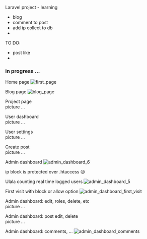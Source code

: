 
Laravel project - learning


- blog
- comment to post
- add ip collect to db
-

TO DO:
- post like
-

### in progress ...

Home page
![first_page](https://user-images.githubusercontent.com/46469418/114353450-52edf880-9b6d-11eb-8a44-58c161bfe1a8.png)

Blog page
![blog_page](https://user-images.githubusercontent.com/46469418/114354160-22f32500-9b6e-11eb-9c10-058d08575f78.png)

Project page\
picture ...

User dashboard\
picture ...

User settings\
picture ...

Create post\
picture ...





Admin dashboard
![admin_dashboard_6](https://user-images.githubusercontent.com/46469418/116086377-0abbf380-a6a0-11eb-93bb-29ea10d662ae.png)

ip block is protected over .htaccess 😉

Ulala counting real time logged users
![admin_dashboard_5](https://user-images.githubusercontent.com/46469418/115039009-5ae0cc00-9ed0-11eb-8ca1-1cea33078093.png)

First visit with block or allow option
![admin_dashboard_first_visit](https://user-images.githubusercontent.com/46469418/115117947-47516600-9fa1-11eb-8a8f-1467a0b14c4a.png)


Admin dashboard: edit, roles, delete, etc\
 picture ...

Admin dashboard: post edit, delete\
picture ...

Admin dashboard: comments, ...
![admin_dashboard_comments](https://user-images.githubusercontent.com/46469418/114666878-16520680-9cff-11eb-912d-166b3f12fa7b.png)

